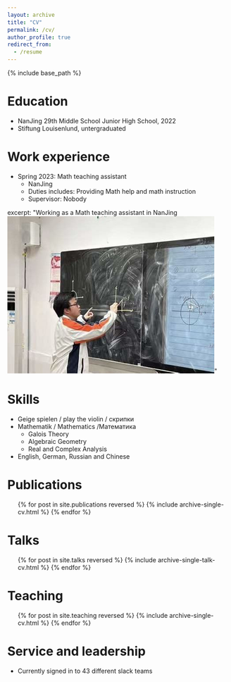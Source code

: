 ```yaml
---
layout: archive
title: "CV"
permalink: /cv/
author_profile: true
redirect_from:
  - /resume
---
```


{% include base_path %}

Education
======
* NanJing 29th Middle School Junior High School, 2022
* Stiftung Louisenlund, untergraduated

Work experience
======
* Spring 2023: Math teaching assistant
  * NanJing
  * Duties includes: Providing Math help and math instruction
  * Supervisor: Nobody
    
excerpt: "Working as a Math teaching assistant in NanJing<br/><img src='/images/Math teaching assitantpng.png'>"
  
Skills
======
* Geige spielen / play the violin / скрипки
* Mathematik / Mathematics /Mатематика
  * Galois Theory
  * Algebraic Geometry
  * Real and Complex Analysis
* English, German, Russian and Chinese

Publications
======
  <ul>{% for post in site.publications reversed %}
    {% include archive-single-cv.html %}
  {% endfor %}</ul>
  
Talks
======
  <ul>{% for post in site.talks reversed %}
    {% include archive-single-talk-cv.html  %}
  {% endfor %}</ul>
  
Teaching
======
  <ul>{% for post in site.teaching reversed %}
    {% include archive-single-cv.html %}
  {% endfor %}</ul>
  
Service and leadership
======
* Currently signed in to 43 different slack teams

